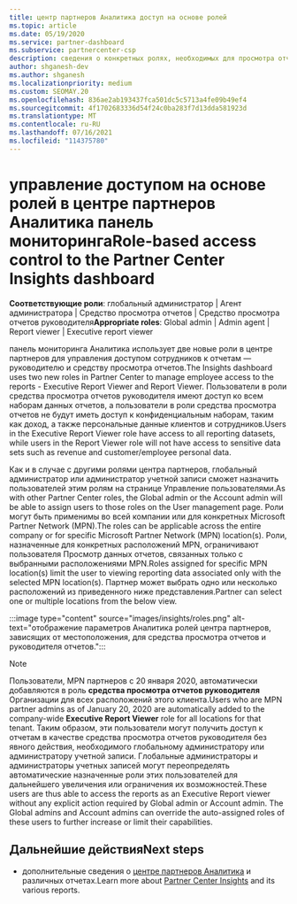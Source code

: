 ```yaml
---
title: центр партнеров Аналитика доступ на основе ролей
ms.topic: article
ms.date: 05/19/2020
ms.service: partner-dashboard
ms.subservice: partnercenter-csp
description: сведения о конкретных ролях, необходимых для просмотра отчетов центра партнеров Аналитика. К ним относятся роли средства просмотра отчетов руководителя и средства просмотра отчетов.
author: shganesh-dev
ms.author: shganesh
ms.localizationpriority: medium
ms.custom: SEOMAY.20
ms.openlocfilehash: 836ae2ab193437fca501dc5c5713a4fe09b49ef4
ms.sourcegitcommit: 4f1702683336d54f24c0ba283f7d13dda581923d
ms.translationtype: MT
ms.contentlocale: ru-RU
ms.lasthandoff: 07/16/2021
ms.locfileid: "114375780"
---
```

# <a name="role-based-access-control-to-the-partner-center-insights-dashboard"></a><span data-ttu-id="793dd-104">управление доступом на основе ролей в центре партнеров Аналитика панель мониторинга</span><span class="sxs-lookup"><span data-stu-id="793dd-104">Role-based access control to the Partner Center Insights dashboard</span></span>

<span data-ttu-id="793dd-105">**Соответствующие роли**: глобальный администратор | Агент администратора | Средство просмотра отчетов | Средство просмотра отчетов руководителя</span><span class="sxs-lookup"><span data-stu-id="793dd-105">**Appropriate roles**: Global admin | Admin agent | Report viewer | Executive report viewer</span></span>

<span data-ttu-id="793dd-106">панель мониторинга Аналитика использует две новые роли в центре партнеров для управления доступом сотрудников к отчетам — руководителю и средству просмотра отчетов.</span><span class="sxs-lookup"><span data-stu-id="793dd-106">The Insights dashboard uses two new roles in Partner Center to manage employee access to the reports - Executive Report Viewer and Report Viewer.</span></span>  <span data-ttu-id="793dd-107">Пользователи в роли средства просмотра отчетов руководителя имеют доступ ко всем наборам данных отчетов, а пользователи в роли средства просмотра отчетов не будут иметь доступ к конфиденциальным наборам, таким как доход, а также персональные данные клиентов и сотрудников.</span><span class="sxs-lookup"><span data-stu-id="793dd-107">Users in the Executive Report Viewer role have access to all reporting datasets, while users in the Report Viewer role will not have access to sensitive data sets such as revenue and customer/employee personal data.</span></span>  

<span data-ttu-id="793dd-108">Как и в случае с другими ролями центра партнеров, глобальный администратор или администратор учетной записи сможет назначить пользователей этим ролям на странице Управление пользователями.</span><span class="sxs-lookup"><span data-stu-id="793dd-108">As with other Partner Center roles, the Global admin or the Account admin will be able to assign users to those roles on the User management page.</span></span> <span data-ttu-id="793dd-109">Роли могут быть применимы во всей компании или для конкретных Microsoft Partner Network (MPN).</span><span class="sxs-lookup"><span data-stu-id="793dd-109">The roles can be applicable across the entire company or for specific Microsoft Partner Network (MPN) location(s).</span></span> <span data-ttu-id="793dd-110">Роли, назначенные для конкретных расположений MPN, ограничивают пользователя Просмотр данных отчетов, связанных только с выбранными расположениями MPN.</span><span class="sxs-lookup"><span data-stu-id="793dd-110">Roles assigned for specific MPN location(s) limit the user to viewing reporting data associated only with the selected MPN location(s).</span></span> <span data-ttu-id="793dd-111">Партнер может выбрать одно или несколько расположений из приведенного ниже представления.</span><span class="sxs-lookup"><span data-stu-id="793dd-111">Partner can select one or multiple locations from the below view.</span></span>

:::image type="content" source="images/insights/roles.png" alt-text="отображение параметров Аналитика ролей центра партнеров, зависящих от местоположения, для средства просмотра отчетов и руководителя отчетов.":::

>[!Note]
> <span data-ttu-id="793dd-113">Пользователи, MPN партнеров с 20 января 2020, автоматически добавляются в роль **средства просмотра отчетов руководителя** Организации для всех расположений этого клиента.</span><span class="sxs-lookup"><span data-stu-id="793dd-113">Users who are MPN partner admins as of January 20, 2020 are automatically added to the company-wide **Executive Report Viewer** role for all locations for that tenant.</span></span> <span data-ttu-id="793dd-114">Таким образом, эти пользователи могут получить доступ к отчетам в качестве средства просмотра отчетов руководителя без явного действия, необходимого глобальному администратору или администратору учетной записи. Глобальные администраторы и администраторы учетных записей могут переопределять автоматические назначенные роли этих пользователей для дальнейшего увеличения или ограничения их возможностей.</span><span class="sxs-lookup"><span data-stu-id="793dd-114">These users are thus able to access the reports as an Executive Report viewer without any explicit action required by Global admin or Account admin. The Global admins and Account admins can override the auto-assigned roles of these users to further increase or limit their capabilities.</span></span>

## <a name="next-steps"></a><span data-ttu-id="793dd-115">Дальнейшие действия</span><span class="sxs-lookup"><span data-stu-id="793dd-115">Next steps</span></span>

- <span data-ttu-id="793dd-116">дополнительные сведения о [центре партнеров Аналитика](partner-center-insights.md) и различных отчетах.</span><span class="sxs-lookup"><span data-stu-id="793dd-116">Learn more about [Partner Center Insights](partner-center-insights.md) and its various reports.</span></span>
